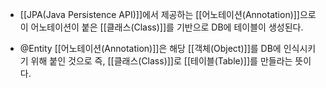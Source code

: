 - [[JPA(Java Persistence API)]]에서 제공하는 [[어노테이션(Annotation)]]으로 이 어노테이션이 붙은 [[클래스(Class)]]를 기반으로 DB에 테이블이 생성된다.

- @Entity [[어노테이션(Annotation)]]은 해당 [[객체(Object)]]를 DB에 인식시키기 위해 붙인 것으로 즉, [[클래스(Class)]]로 [[테이블(Table)]]를 만들라는 뜻이다.
